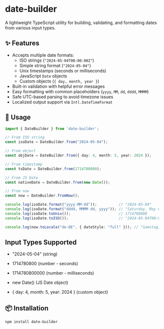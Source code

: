 # date-builder

A lightweight TypeScript utility for building, validating, and formatting dates from various input types.

## ✨ Features

- Accepts multiple date formats:
    - ISO strings (`"2024-05-04T00:00:00Z"`)
    - Simple string format (`"2024-05-04"`)
    - Unix timestamps (seconds or milliseconds)
    - JavaScript `Date` objects
    - Custom objects (`{ day, month, year }`)
- Built-in validation with helpful error messages
- Easy formatting with common placeholders (`yyyy`, `MM`, `dd`, `dddd`, `MMMM`)
- Safe UTC-based parsing to avoid timezone issues
- Localized output support via `Intl.DateTimeFormat`

## 🚀 Usage

```ts
import { DateBuilder } from 'date-builder';

// From ISO string
const isoDate = DateBuilder.from("2024-05-04");

// From object
const objDate = DateBuilder.from({ day: 4, month: 5, year: 2024 });

// From timestamp
const tsDate = DateBuilder.from(1714780800);

// From JS Date
const nativeDate = DateBuilder.from(new Date());

// From now
const now = DateBuilder.fromNow();

console.log(isoDate.format("yyyy-MM-dd"));          // "2024-05-04"
console.log(isoDate.format("dddd, MMMM dd, yyyy")); // "Saturday, May 04, 2024"
console.log(isoDate.toUnix());                      // 1714780800
console.log(isoDate.toISO());                       // "2024-05-04T00:00:00.000Z"

console.log(now.toLocale("de-DE", { dateStyle: "full" })); // "Samstag, 4. Mai 2024" 
```

##  Input Types Supported
 - "2024-05-04" (string)

 - 1714780800 (number - seconds)

 - 1714780800000 (number - milliseconds)

 - new Date() (JS Date object)

 - { day: 4, month: 5, year: 2024 } (custom object)


## 📦 Installation

```bash
npm install date-builder
